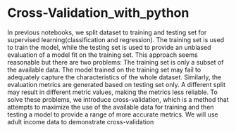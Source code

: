 # Cross-Validation_with_python
In previous notebooks, we split dataset to training and testing set for supervised learning(classification and regression). The training set is used to train the model, while the testing set is used to provide an unbiased evaluation of a model fit on the training set. This approach seems reasonable but there are two problems:  The training set is only a subset of the available data. The model trained on the training set may fail to adequately capture the characteristics of the whole dataset. Similarly, the evaluation metrics are generated based on testing set only. A different split may result in different metric values, making the metrics less reliable. To solve these problems, we introduce cross-validation, which is a method that attempts to maximize the use of the available data for training and then testing a model to provide a range of more accurate metrics.  We will use adult income data to demonstrate cross-validation
